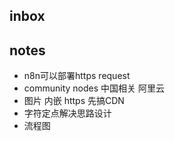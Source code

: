 ## inbox

## notes
- n8n可以部署https request
- community nodes 中国相关 阿里云
- 图片 内嵌 https 先搞CDN
- 字符定点解决思路设计
- 流程图
